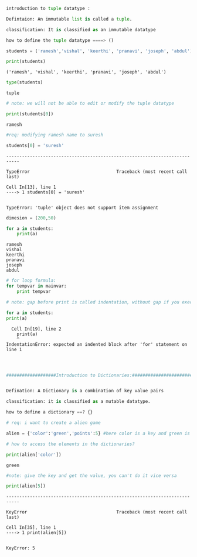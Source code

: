 ```python
introduction to tuple datatype :
```


```python
Defintaion: An immutable list is called a tuple.

classification: It is classified as an immutable datatype

how to define the tuple datatype ====> ()
```


```python
students = ('ramesh','vishal', 'keerthi', 'pranavi', 'joseph', 'abdul')
```


```python
print(students)
```

    ('ramesh', 'vishal', 'keerthi', 'pranavi', 'joseph', 'abdul')



```python
type(students)
```




    tuple




```python
# note: we will not be able to edit or modify the tuple datatype
```


```python
print(students[0])
```

    ramesh



```python
#req: modifying ramesh name to suresh
```


```python
students[0] = 'suresh'
```


    ---------------------------------------------------------------------------

    TypeError                                 Traceback (most recent call last)

    Cell In[13], line 1
    ----> 1 students[0] = 'suresh'


    TypeError: 'tuple' object does not support item assignment



```python
dimesion = (200,50)
```


```python
for a in students:
    print(a)
```

    ramesh
    vishal
    keerthi
    pranavi
    joseph
    abdul



```python
# for loop formula:
for tempvar in mainvar:
    print tempvar
```


```python
# note: gap before print is called indentation, without gap if you execute it will show error like below
```


```python
for a in students:
print(a)
```


      Cell In[19], line 2
        print(a)
        ^
    IndentationError: expected an indented block after 'for' statement on line 1




```python

```


```python

```


```python

```


```python
###################Introduction to Dictionaries:#############################
```


```python

```


```python
Defination: A Dictionary is a combination of key value pairs

classification: it is classified as a mutable datatype.

how to define a dictionary ==? {}
```


```python
# req: i want to create a alien game
```


```python
alien = {'color':'green','points':5} #here color is a key and green is a value, so its called key value pairs
```


```python
# how to access the elements in the dictionaries?
```


```python
print(alien['color'])
```

    green



```python
#note: give the key and get the value, you can't do it vice versa
```


```python
print(alien[5])
```


    ---------------------------------------------------------------------------

    KeyError                                  Traceback (most recent call last)

    Cell In[35], line 1
    ----> 1 print(alien[5])


    KeyError: 5



```python

```
